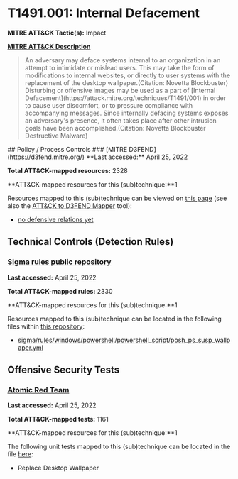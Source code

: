# T1491.001: Internal Defacement
**MITRE ATT&CK Tactic(s):** Impact

**[MITRE ATT&CK Description](https://attack.mitre.org/techniques/T1491/001)**
<blockquote>An adversary may deface systems internal to an organization in an attempt to intimidate or mislead users. This may take the form of modifications to internal websites, or directly to user systems with the replacement of the desktop wallpaper.(Citation: Novetta Blockbuster) Disturbing or offensive images may be used as a part of [Internal Defacement](https://attack.mitre.org/techniques/T1491/001) in order to cause user discomfort, or to pressure compliance with accompanying messages. Since internally defacing systems exposes an adversary's presence, it often takes place after other intrusion goals have been accomplished.(Citation: Novetta Blockbuster Destructive Malware)</blockquote>
## Policy / Process Controls
### [MITRE D3FEND](https://d3fend.mitre.org/)
**Last accessed:** April 25, 2022

**Total ATT&CK-mapped resources:** 2328

**ATT&CK-mapped resources for this (sub)technique:**1

Resources mapped to this (sub)technique can be viewed on [this page](https://d3fend.mitre.org/) (see also the [ATT&CK to D3FEND Mapper](https://d3fend.mitre.org/tools/attack-mapper) tool):

* [no defensive relations yet](https://d3fend.mitre.org/techniques/d3f:nodefensiverelationsyet)

## Technical Controls (Detection Rules)
### [Sigma rules public repository](https://github.com/SigmaHQ/sigma)
**Last accessed:** April 25, 2022

**Total ATT&CK-mapped rules:** 2330

**ATT&CK-mapped resources for this (sub)technique:**1

Resources mapped to this (sub)technique can be located in the following files within [this repository](https://github.com/SigmaHQ/sigma/tree/master/rules):

* [sigma/rules/windows/powershell/powershell_script/posh_ps_susp_wallpaper.yml](https://github.com/SigmaHQ/sigma/blob/master/rules/windows/powershell/powershell_script/posh_ps_susp_wallpaper.yml)


## Offensive Security Tests
### [Atomic Red Team](https://github.com/redcanaryco/atomic-red-team)
**Last accessed:** April 25, 2022

**Total ATT&CK-mapped tests:** 1161

**ATT&CK-mapped resources for this (sub)technique:**1

The following unit tests mapped to this (sub)technique can be located in the file [here](https://github.com/redcanaryco/atomic-red-team/tree/master/atomics/T1491.001/T1491.001.yaml):

* Replace Desktop Wallpaper

